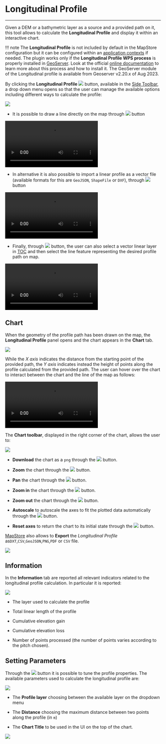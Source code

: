 # Longitudinal Profile

*******************

Given a DEM or a bathymetric layer as a source and a provided path on it, this tool allows to calculate the **Longitudinal Profile** and display it within an interactive chart.

!!! note
    The **Longitudinal Profile** is not included by default in the MapStore configuration but it can be configured within an [application contexts](application-context.md#configure-plugins) if needed.
    The plugin works only if the **Longitudinal Profile WPS process** is properly installed in [GeoServer](http://geoserver.org/). Look at the official [online documentation](https://docs.geoserver.org/latest/en/user/community/wps-longitudinal-profile/index.html) to learn more about this process and how to install it. The GeoServer module of the Longitudinal profile is available from Geoserver v2.20.x of Aug 2023.

By clicking the **Longitudinal Profile** <img src="../img/button/long-profile-button.jpg" class="ms-docbutton"/> button, available in the [Side Toolbar](mapstore-toolbars.md#side-toolbar), a drop down menu opens so that the user can manage the available options including different ways to calculate the profile:

<img src="../img/longitudinal-profile/dropdown-menu-long-profile.jpg" class="ms-docimage"/>

* It is possible to draw a line directly on the map through <img src="../img/button/drawing-line.jpg" class="ms-docbutton"/> button

<video class="ms-docimage" controls><source src="../img/longitudinal-profile/drawing-line.mp4"/></video>

* In alternative it is also possible to import a linear profile as a vector file (available formats for this are `GeoJSON`, `ShapeFile` or `DXF`),  through <img src="../img/button/import-file.jpg" class="ms-docbutton"/> button

<video class="ms-docimage" controls><source src="../img/longitudinal-profile/import-file.mp4"/></video>

* Finally, through <img src="../img/button/selection-layer.jpg" class="ms-docbutton"/> button, the user can also select a vector linear layer in [TOC](toc.md) and then select the line feature representing the desired profile path on map.

<video class="ms-docimage" controls><source src="../img/longitudinal-profile/selection-layer.mp4"/></video>

## Chart

When the geometry of the profile path has been drawn on the map, the **Longitudinal Profile** panel opens and the  chart appears in the **Chart** tab.

<img src="../img/longitudinal-profile/chart-tab.jpg" class="ms-docimage"/>

While the *X axis* indicates the distance from the starting point of the provided path, the *Y axis* indicates instead the height of points along the profile calculated from the provided path.  The user can hover over the chart to interact between the chart and the line of the map as follows:

<video class="ms-docimage" controls><source src="../img/longitudinal-profile/interact-with-chart.mp4"/></video>

The **Chart toolbar**, displayed in the right corner of the chart, allows the user to:

<img src="../img/longitudinal-profile/bar_charts.jpg" class="ms-docimage"/>

* **Download** the chart as a `png` through the <img src="../img/button/download_png.jpg" class="ms-docbutton"/> button.

* **Zoom** the chart through the <img src="../img/button/zoom_chart.jpg" class="ms-docbutton"/> button.

* **Pan** the chart through the <img src="../img/button/pan_chart.jpg" class="ms-docbutton"/> button.

* **Zoom in** the chart through the <img src="../img/button/zoom_in_chart.jpg" class="ms-docbutton"/> button.

* **Zoom out** the chart through the <img src="../img/button/zoom_out_chart.jpg" class="ms-docbutton"/> button.

* **Autoscale** to autoscale the axes to fit the plotted data automatically through the <img src="../img/button/autoscale_chart.jpg" class="ms-docbutton"/> button.

* **Reset axes** to return the chart to its initial state through the <img src="../img/button/reset_axes_chart.jpg" class="ms-docbutton"/> button.

[MapStore](https://mapstore.geosolutionsgroup.com/mapstore/#/) also allows to **Export** the *Longitudinal Profile* as`DXT`,`CSV`,`GeoJSON`,`PNG`,`PDF` or `CSV` file.

<img src="../img/longitudinal-profile/export-profile.jpg" class="ms-docimage"/>

## Information

In the **Information** tab are reported all relevant indicators related to the longitudinal profile calculation. In particular it is reported:

<img src="../img/longitudinal-profile/profile-info.jpg" class="ms-docimage"/>

* The  layer used to calculate the profile

* Total linear length of the profile

* Cumulative elevation gain

* Cumulative elevation loss

* Number of points processed (the number of points varies according to the pitch chosen).

## Setting Parameters

Through the <img src="../img/button/parameters-button.jpg" class="ms-docbutton"/> button it is possible to tune the profile properties. The available parameters used to calculate the longitudinal profile are:

<img src="../img/longitudinal-profile/setting-parameters.jpg" class="ms-docimage"/>

* The **Profile layer** choosing between the available layer on the dropdown menu

* The **Distance** choosing the maximum distance between two points along the profile (in `m`)

* The **Chart Title** to be used  in the UI on the top of the chart.

<img src="../img/longitudinal-profile/chart-title.jpg" class="ms-docimage"/>
